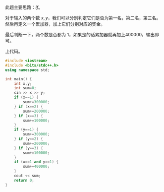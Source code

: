 此题主要思路：$if$。

对于输入的两个数 $x,y$，我们可以分别判定它们是否为第一名，第二名，第三名。然后再定义一个累加器，加上它们分别对应的奖金。

最后判断一下，两个数是否都为 $1$，如果是的话累加器就再加上$400000$，输出即可。

上代码。
```cpp
#include <iostream>
#include <bits/stdc++.h>
using namespace std;

int main() {
	int x,y;
	int sum=0;
	cin >> x >> y;
	if (x==1) {
		sum+=300000;
	} if (x==2) {
		sum+=200000;
	} if (x==3) {
		sum+=100000;
	}
	if (y==1) {
		sum+=300000;
	} if (y==2) {
		sum+=200000;
	} if (y==3) {
		sum+=100000;
	}
	if (x==1 and y==1) {
		sum+=400000;
	}
	cout << sum;
	return 0; 
}
```